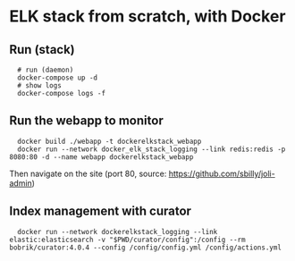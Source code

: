 ELK stack from scratch, with Docker
===================================

## Run (stack)
```
  # run (daemon)
  docker-compose up -d
  # show logs
  docker-compose logs -f
```

## Run the webapp to monitor
```
  docker build ./webapp -t dockerelkstack_webapp
  docker run --network docker_elk_stack_logging --link redis:redis -p 8080:80 -d --name webapp dockerelkstack_webapp
```
Then navigate on the site (port 80, source: https://github.com/sbilly/joli-admin)

## Index management with curator
```
  docker run --network dockerelkstack_logging --link elastic:elasticsearch -v "$PWD/curator/config":/config --rm bobrik/curator:4.0.4 --config /config/config.yml /config/actions.yml
```

